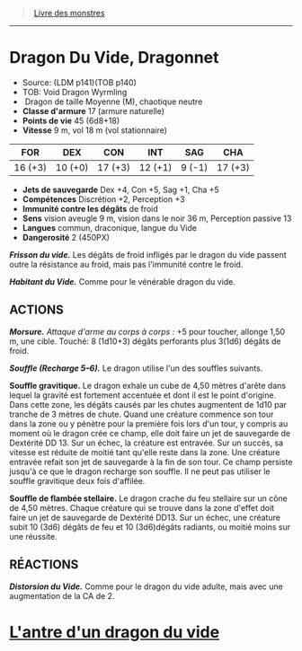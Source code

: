 ﻿> [Livre des monstres](tome_of_beasts_old.md)

---

# Dragon Du Vide, Dragonnet

- Source: (LDM p141)(TOB p140)
- TOB: Void Dragon Wyrmling
-  Dragon de taille Moyenne (M), chaotique neutre
- **Classe d'armure** 17 (armure naturelle)
- **Points de vie** 45 (6d8+18)
- **Vitesse** 9 m, vol 18 m (vol stationnaire)

|FOR|DEX|CON|INT|SAG|CHA|
|---|---|---|---|---|---|
|16 (+3)|10 (+0)|17 (+3)|12 (+1)|9 (-1)|17 (+3)|

- **Jets de sauvegarde** Dex +4, Con +5, Sag +1, Cha +5
- **Compétences** Discrétion +2, Perception +3
- **Immunité contre les dégâts** de froid
- **Sens** vision aveugle 9 m, vision dans le noir 36 m, Perception passive 13
- **Langues** commun, draconique, langue du Vide
- **Dangerosité** 2 (450PX)

**_Frisson du vide._** Les dégâts de froid infligés par le dragon du vide passent outre la résistance au froid, mais pas l'immunité contre le froid.

**_Habitant du Vide._** Comme pour le vénérable dragon du vide.

## ACTIONS

**_Morsure._** _Attaque d'arme au corps à corps :_ +5 pour toucher, allonge 1,50 m, une cible. Touché: 8 (1d10+3) dégâts perforants plus 3(1d6) dégâts de froid.

**_Souffle (Recharge 5–6)._** Le dragon utilise l'un des souffles suivants.

**Souffle gravitique.** Le dragon exhale un cube de 4,50 mètres d'arête dans lequel la gravité est fortement accentuée et dont il est le point d'origine. Dans cette zone, les dégâts causés par les chutes augmentent de 1d10 par tranche de 3 mètres de chute. Quand une créature commence son tour dans la zone ou y pénètre pour la première fois lors d'un tour, y compris au moment où le dragon crée ce champ, elle doit faire un jet de sauvegarde de Dextérité DD 13. Sur un échec, la créature est entravée. Sur un succès, sa vitesse est réduite de moitié tant qu'elle reste dans la zone. Une créature entravée refait son jet de sauvegarde à la fin de son tour. Ce champ persiste jusqu'à ce que le dragon recharge son souffle. Il ne peut pas utiliser le souffle gravitique deux fois d'affilée.

**Souffle de flambée stellaire.** Le dragon crache du feu stellaire sur un cône de 4,50 mètres. Chaque créature qui se trouve dans la zone d'effet doit faire un jet de sauvegarde de Dextérité DD13. Sur un échec, une créature subit 10 (3d6) dégâts de feu et 10 (3d6)dégâts radiants, ou moitié moins sur une réussite.

## RÉACTIONS

**_Distorsion du Vide._** Comme pour le dragon du vide adulte, mais avec une augmentation de la CA de 2.

# [L'antre d'un dragon du vide](tome_of_beasts_lantre_dun_dragon_du_vide.md)

